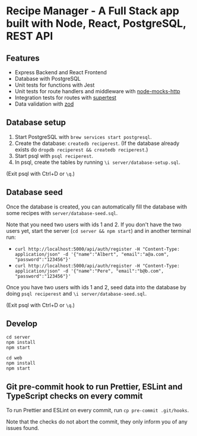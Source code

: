 # Recipe Manager - A Full Stack app built with Node, React, PostgreSQL, REST API

## Features

- Express Backend and React Frontend
- Database with PostgreSQL
- Unit tests for functions with Jest
- Unit tests for route handlers and middleware with [node-mocks-http](https://github.com/howardabrams/node-mocks-http)
- Integration tests for routes with [supertest](https://github.com/visionmedia/supertest)
- Data validation with [zod](https://github.com/colinhacks/zod)

## Database setup

1. Start PostgreSQL with `brew services start postgresql`.
2. Create the database: `createdb reciperest`. (If the database already exists do `dropdb reciperest && createdb reciperest`.)
3. Start psql with `psql reciperest`.
4. In psql, create the tables by running `\i server/database-setup.sql`.

(Exit psql with Ctrl+D or `\q`.)

## Database seed

Once the database is created, you can automatically fill the database with some recipes with `server/database-seed.sql`.

Note that you need two users with ids 1 and 2. If you don't have the two users yet, start the server (`cd server && npm start`) and in another terminal run:

- `curl http://localhost:5000/api/auth/register -H "Content-Type: application/json" -d '{"name":"Albert", "email":"a@a.com", "password":"123456"}'`
- `curl http://localhost:5000/api/auth/register -H "Content-Type: application/json" -d '{"name":"Pere", "email":"b@b.com", "password":"123456"}'`

Once you have two users with ids 1 and 2, seed data into the database by doing `psql reciperest` and `\i server/database-seed.sql`.

(Exit psql with Ctrl+D or `\q`.)

## Develop

```shell
cd server
npm install
npm start
```

```shell
cd web
npm install
npm start
```

## Git pre-commit hook to run Prettier, ESLint and TypeScript checks on every commit

To run Prettier and ESLint on every commit, run `cp pre-commit .git/hooks`.

Note that the checks do not abort the commit, they only inform you of any issues found.
